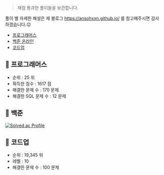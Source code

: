 > 채점 통과한 풀이들을 보관합니다. 

풀이 별 자세한 해설은 제 블로그 <https://ansohxxn.github.io/> 를 참고해주시면 감사하겠습니다.😉

- [프로그래머스](https://programmers.co.kr/)
- [백준 온라인](https://www.acmicpc.net/) 
- [코드업](https://codeup.kr/index.php)

## 📌 프로그래머스

- 순위 : 25 위
- 획득한 점수 : 1617 점
- 해결한 문제 수 : 170 문제
- 해결한 SQL 문제 수 : 12 문제

## 📌 백준 

[![Solved.ac Profile](http://mazassumnida.wtf/api/v2/generate_badge?boj=ansohxxn)](https://solved.ac/ansohxxn/)

## 📌 코드업

- 순위 : 19,345 위
- 레벨 : 10
- 해결한 문제 수 : 100 문제
